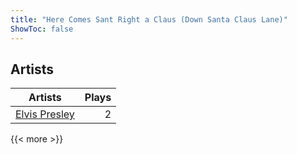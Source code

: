 ```yaml
---
title: "Here Comes Sant Right a Claus (Down Santa Claus Lane)"
ShowToc: false
---
```


## Artists
Artists | Plays 
----- | -----: 
[Elvis Presley](/artists/elvis-presley-1014) | 2

{{< more >}}